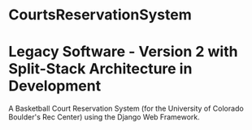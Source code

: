 # CourtsReservationSystem
# Legacy Software - Version 2 with Split-Stack Architecture in Development
A Basketball Court Reservation System (for the University of Colorado Boulder's Rec Center) using the Django Web Framework.



